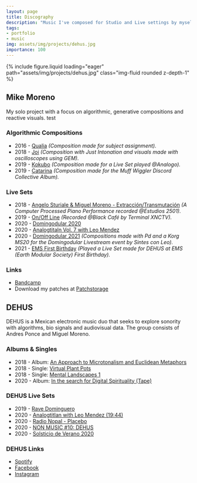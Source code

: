 ```yaml
---
layout: page
title: Discography
description: "Music I've composed for Studio and Live settings by myself or with collaborators."
tags:
- portfolio
- music
img: assets/img/projects/dehus.jpg
importance: 100
---
```


<div class="row">
    <div class="col-sm mt-3 mt-md-0">
        {% include figure.liquid loading="eager" path="assets/img/projects/dehus.jpg" class="img-fluid rounded z-depth-1" %}
    </div>
</div>

## Mike Moreno

My solo project with a focus on algorithmic, generative compositions and reactive visuals.
test

### Algorithmic Compositions

* 2016 - [Qualia](https://youtu.be/Hr3bZ_plmX0)
*(Composition made for subject assignment).*
* 2018 - [Joi](https://youtu.be/rhuRx7uQCbc)
*(Composition with Just Intonation and visuals made with oscilloscopes using GEM).*
* 2019 - [Kokubo](https://youtu.be/KtlMa6CZkxY)
*(Composition made for a Live Set played @Analogo).*
* 2019 - [Catarina](https://youtu.be/4ypHU6HKekM)
*(Composition made for the Muff Wiggler Discord Collective Album).*

### Live Sets

* 2018 - [Angelo Sturiale & Miguel Moreno - Extracción/Transmutación](https://youtu.be/syB3TUazhOk)
*(A Computer Processed Piano Performance recorded @Estudios 2501).*
* 2019 - [On/Off Line](https://youtu.be/dE1ERI1Cy8M?t=1612)
*(Recorded @Black Café by Terminal XNCTV).*
* 2020 - [Domingodular 2020](https://youtu.be/7l0-uoYZy4U)
* 2020 - [Analogtitaln Vol. 7 with Leo Mendez](https://www.mixcloud.com/ThreadsRadio/analogtitlan-vol-7-threadsmexico-city-05-jun-20/)
* 2020 - [Domingodular 2021](https://youtu.be/jcncgNTar-U)
*(Compositions made with Pd and a Korg MS20 for the Domingodular Livestream event by Sintes con Leo).*
* 2021 - [EMS First Birthday](https://youtu.be/RW6ntoSwyus)
*(Played a Live Set made for DEHUS at EMS (Earth Modular Society) First Birthday).*

### Links

* [Bandcamp](https://mikemoreno.bandcamp.com/)
* Download my patches at [Patchstorage](https://patchstorage.com/author/mikemorenodsp/)

## DEHUS

DEHUS is a Mexican electronic music duo that seeks to explore sonority with algorithms, bio signals and audiovisual data. The group consists of Andres Ponce and Miguel Moreno.

### Albums & Singles

* 2018 - Album: [An Approach to Microtonalism and Euclidean Metaphors](https://open.spotify.com/album/5qafJiO6rOTTeCt83EHH1F?si=t9jWhgZoRFmnXl6imeQDww)
* 2018 - Single: [Virtual Plant Pots](https://open.spotify.com/album/3Oate6k97DrjBjxEpr01z5?si=rGxobvXeTGqPsMO3p8EfSw)
* 2018 - Single: [Mental Landscapes 1](https://open.spotify.com/album/6hTF2EaSitM8S8GsZrKMYy?si=o02h2i8TQWuAUoDWS4oKkw)
* 2020 - Album: [In the search for Digital Spirituality (Tape)](https://www.instagram.com/p/B7qy2yshI1s/)

### DEHUS Live Sets

* 2019 - [Rave Dominguero](https://soundcloud.com/audioenvivo/dehus-rave-dominguero-29122o19)
* 2020 - [Analogtitlan with Leo Mendez (19:44)](https://www.mixcloud.com/ThreadsRadio/analogtitlan-w-leo-mendez-threadsmexico-city-14-feb-20/)
* 2020 - [Radio Nopal - Placebo](https://www.facebook.com/mianmogra/videos/10157529578789211)
* 2020 - [NON MUSIC #10: DEHUS](https://cba.fro.at/465008)
* 2020 - [Solsticio de Verano 2020](https://youtu.be/fv362cTTJac?t=2348)

### DEHUS Links

* [Spotify](https://open.spotify.com/artist/3Xs2wu5QJpM5o9hC6c5pvp)
* [Facebook](https://www.facebook.com/DEHUSMX/)
* [Instagram](https://www.instagram.com/dehusmx/)